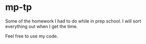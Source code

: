 # mp-tp
Some of the homework I had to do while in prep school.
I will sort everything out when I get the time.

Feel free to use my code.